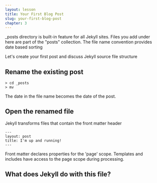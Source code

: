 ```yaml
---
layout: lesson
title: Your First Blog Post
slug: your-first-blog-post
chapter: 3
---
```

_posts directory is built-in feature for all Jekyll sites.
Files you add under here are part of the "posts" collection.
The file name convention provides date based sorting

Let's create your first post and discuss Jekyll source file structure

## Rename the existing post
~~~
> cd _posts
> mv  
~~~     
The date in the file name becomes the date of the post.

## Open the renamed file
Jekyll transforms files that contain the front matter header
~~~
---
layout: post
title: I'm up and running!
---
~~~
Front matter declares properties for the 'page' scope. Templates and includes
have access to the page scope during processing.

## What does Jekyll do with this file?
